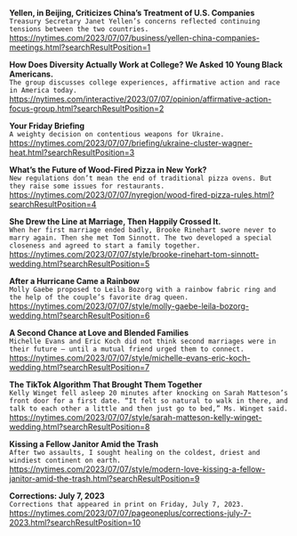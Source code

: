 **Yellen, in Beijing, Criticizes China’s Treatment of U.S. Companies**\
`Treasury Secretary Janet Yellen’s concerns reflected continuing tensions between the two countries.`\
https://nytimes.com/2023/07/07/business/yellen-china-companies-meetings.html?searchResultPosition=1

**How Does Diversity Actually Work at College? We Asked 10 Young Black Americans.**\
`The group discusses college experiences, affirmative action and race in America today.`\
https://nytimes.com/interactive/2023/07/07/opinion/affirmative-action-focus-group.html?searchResultPosition=2

**Your Friday Briefing**\
`A weighty decision on contentious weapons for Ukraine.`\
https://nytimes.com/2023/07/07/briefing/ukraine-cluster-wagner-heat.html?searchResultPosition=3

**What’s the Future of Wood-Fired Pizza in New York?**\
`New regulations don’t mean the end of traditional pizza ovens. But they raise some issues for restaurants.`\
https://nytimes.com/2023/07/07/nyregion/wood-fired-pizza-rules.html?searchResultPosition=4

**She Drew the Line at Marriage, Then Happily Crossed It.**\
`When her first marriage ended badly, Brooke Rinehart swore never to marry again. Then she met Tom Sinnott. The two developed a special closeness and agreed to start a family together.`\
https://nytimes.com/2023/07/07/style/brooke-rinehart-tom-sinnott-wedding.html?searchResultPosition=5

**After a Hurricane Came a Rainbow**\
`Molly Gaebe proposed to Leila Bozorg with a rainbow fabric ring and the help of the couple’s favorite drag queen.`\
https://nytimes.com/2023/07/07/style/molly-gaebe-leila-bozorg-wedding.html?searchResultPosition=6

**A Second Chance at Love and Blended Families**\
`Michelle Evans and Eric Koch did not think second marriages were in their future — until a mutual friend urged them to connect.`\
https://nytimes.com/2023/07/07/style/michelle-evans-eric-koch-wedding.html?searchResultPosition=7

**The TikTok Algorithm That Brought Them Together**\
`Kelly Winget fell asleep 20 minutes after knocking on Sarah Matteson’s front door for a first date. “It felt so natural to walk in there, and talk to each other a little and then just go to bed,” Ms. Winget said.`\
https://nytimes.com/2023/07/07/style/sarah-matteson-kelly-winget-wedding.html?searchResultPosition=8

**Kissing a Fellow Janitor Amid the Trash**\
`After two assaults, I sought healing on the coldest, driest and windiest continent on earth.`\
https://nytimes.com/2023/07/07/style/modern-love-kissing-a-fellow-janitor-amid-the-trash.html?searchResultPosition=9

**Corrections: July 7, 2023**\
`Corrections that appeared in print on Friday, July 7, 2023.`\
https://nytimes.com/2023/07/07/pageoneplus/corrections-july-7-2023.html?searchResultPosition=10

